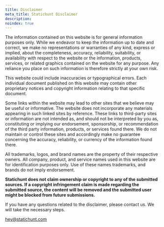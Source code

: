 ```yaml
---
title: Disclaimer
meta_title: Statichunt Disclaimer
description:
noindex: true
---
```


The information contained on this website is for general information purposes only. While we endeavor to keep the information up to date and correct, we make no representations or warranties of any kind, express or implied, about the completeness, accuracy, reliability, suitability, or availability with respect to the website or the information, products, services, or related graphics contained on the website for any purpose. Any reliance you place on such information is therefore strictly at your own risk.

This website could include inaccuracies or typographical errors. Each individual document published on this website may contain other proprietary notices and copyright information relating to that specific document.

Some links within the website may lead to other sites that we believe may be useful or informative. The website does not incorporate any materials appearing in such linked sites by reference. These links to third-party sites or information are not intended as, and should not be interpreted by you as, constituting or implying our endorsement, sponsorship, or recommendation of the third party information, products, or services found there. We do not maintain or control these sites and accordingly make no guarantee concerning the accuracy, reliability, or currency of the information found there.

All trademarks, logos, and brand names are the property of their respective owners. All company, product, and service names used in this website are for identification purposes only. Use of these names trademarks, and brands do not imply endorsement.

**Statichunt does not claim ownership or copyright to any of the submitted sources. If a copyright infringement claim is made regarding the submitted source, the content will be removed and the submitted user might be blocked from future submissions.**

If you have any questions related to the disclaimer, please contact us. We will take the necessary steps.

hey@statichunt.com
